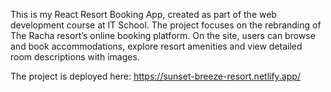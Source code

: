 This is my React Resort Booking App, created as part of the web development course at IT School. The project focuses on the rebranding of The Racha resort’s online booking platform. On the site, users can browse and book accommodations, explore resort amenities and view detailed room descriptions with images. 


The project is deployed here: https://sunset-breeze-resort.netlify.app/
